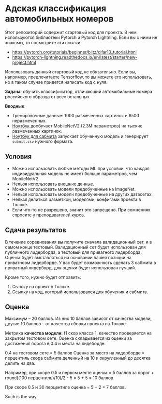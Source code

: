 # Адская классификация автомобильных номеров

Этот репозиторий содержит стартовый код для проекта. В нем используются библиотеки Pytorch и Pytorch Lightning. 
Если вы с ними не знакомы, то посмотрите эти ссылки:
* https://pytorch.org/tutorials/beginner/blitz/cifar10_tutorial.html
* https://pytorch-lightning.readthedocs.io/en/latest/starter/new-project.html

Использовать данный стартовый код не обязательно. Если вы, например, предпочитаете Tensorflow, то вы можете его использовать, но в таком случае придется написать код с нуля.

**Задача**: обучить классификатор, отличающий автомобильные номера российского образца от всех остальных

**Вводные**: 
* Тренировочные данные: 1000 размеченных картинок и 8500 неразмеченных.
* [Ноутбук](https://github.com/btseytlin/shad_cv_project_21/blob/main/train_basic_classifier.ipynb) дообучает MobileNetV2 (2.3М параметров) на тысяче размеченных картинок.
* [Ноутбук для сабмита](https://github.com/btseytlin/shad_cv_project_21/blob/main/submit.ipynb) запускает обученную модель и генерирует `submit.csv` нужного формата.

## Условия
* Можно использовать любые методы ML при условии, что каждая индивидуальная модель не имеет больше параметров, чем MobileNetV2.
* Нельзя использовать внешние данные.
* Можно использовать модели предобученные на ImageNet.
* Нельзя использовать модели предобученные на других датасетах.
* Нельзя делиться разметкой, моделями, конфигами проекта в Толоке.
* Если что-то не разрешено, значит это запрещено. При сомнениях спросите у преподавателей курса.

## Сдача результатов
В течение соревнования вы получите сначала валидационный сет, и в самом конце тестовый. Валидационный сет будет использован для публичного лидерборда, а тестовый для приватного лидерборда.
Оценка будет выставляться на основании вашей позиции на приватноом лидерборде. У вас будет возможность сделать 3 сабмита в приватный лидерборд, для оценки будет использован лучший.

Кроме того, нужно будет отправить:
1. Сыллку на проект в Толоке.
2. Ссылку на код, который использовался для обучения и сабмита.

## Оценка
Максимум – 20 баллов. Из них 10 баллов зависят от качества модели, другие 10 баллов – от качества сборки проекта на Толоке. 

Метрика __качества модели__: f1 скор класса 1, качество проверяется на закрытом тестовом сете.
Оценка складывается из оценки за достижения порога в 0.4 и места на лидеборде.

0.4 на тестовом сете = 5 баллов 
Оценка за место на лидерборде = перцентиль скора сабмита деленный на 10 и округленный до десятка делить на два.

Например, при скоре 0.5 и первом месте оценка = 5 баллов за порог + round((100 перцентиль)/10)/2 - 5 = 5 + 5 = 10 баллов.

При скоре 0.5 и 30 перцентиле оценка = 5 + 2 = 7 баллов.

Such is the way.
